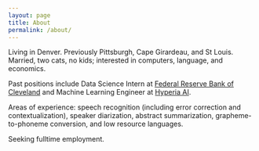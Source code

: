 ```yaml
---
layout: page
title: About
permalink: /about/
---
```


Living in Denver. Previously Pittsburgh, Cape Girardeau, and St Louis. 
Married, two cats, no kids; interested in computers, language, and economics.

Past positions include Data Science Intern at [Federal Reserve Bank of Cleveland](https://www.clevelandfed.org/) and Machine Learning Engineer at [Hyperia AI](https://hyperia.net/).

Areas of experience: speech recognition (including error correction and contextualization), speaker diarization, abstract summarization, grapheme-to-phoneme conversion, and low resource languages.  

Seeking fulltime employment.
